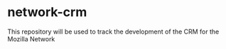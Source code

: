 # network-crm
This repository will be used to track the development of the CRM for the Mozilla Network
